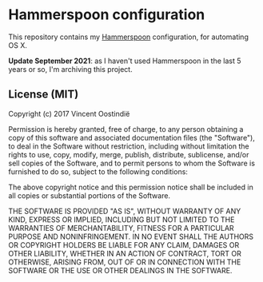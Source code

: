 # Hammerspoon configuration

This repository contains my [Hammerspoon](http://www.hammerspoon.org) configuration, for automating OS X.

**Update September 2021**: as I haven't used Hammerspoon in the last 5 years or so, I'm archiving this project.

## License (MIT)

Copyright (c) 2017 Vincent Oostindië

Permission is hereby granted, free of charge, to any person obtaining a copy of this software and associated documentation files (the "Software"), to deal in the Software without restriction, including without limitation the rights to use, copy, modify, merge, publish, distribute, sublicense, and/or sell copies of the Software, and to permit persons to whom the Software is furnished to do so, subject to the following conditions:

The above copyright notice and this permission notice shall be included in all copies or substantial portions of the Software.

THE SOFTWARE IS PROVIDED "AS IS", WITHOUT WARRANTY OF ANY KIND, EXPRESS OR IMPLIED, INCLUDING BUT NOT LIMITED TO THE WARRANTIES OF MERCHANTABILITY, FITNESS FOR A PARTICULAR PURPOSE AND NONINFRINGEMENT. IN NO EVENT SHALL THE AUTHORS OR COPYRIGHT HOLDERS BE LIABLE FOR ANY CLAIM, DAMAGES OR OTHER LIABILITY, WHETHER IN AN ACTION OF CONTRACT, TORT OR OTHERWISE, ARISING FROM, OUT OF OR IN CONNECTION WITH THE SOFTWARE OR THE USE OR OTHER DEALINGS IN THE SOFTWARE.
